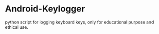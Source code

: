 # Android-Keylogger
python script for logging keyboard keys, only for educational purpose and ethical use.
